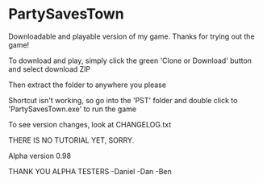 # PartySavesTown
Downloadable and playable version of my game.
Thanks for trying out the game!

To download and play, simply click the green 'Clone or Download' button and select download ZIP

Then extract the folder to anywhere you please 

Shortcut isn't working, so go into the 'PST' folder and double click to 'PartySavesTown.exe' to run the game

To see version changes, look at CHANGELOG.txt

THERE IS NO TUTORIAL YET, SORRY.

Alpha version 0.98

THANK YOU ALPHA TESTERS
-Daniel
-Dan
-Ben
